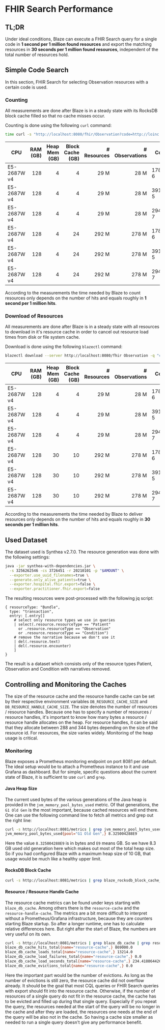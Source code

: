 # FHIR Search Performance

## TL;DR

Under ideal conditions, Blaze can execute a FHIR Search query for a single code in **1 second per 1 million found resources** and export the matching resources in **30 seconds per 1 million found resources**, independent of the total number of resources hold.

## Simple Code Search

In this section, FHIR Search for selecting Observation resources with a certain code is used.

### Counting

All measurements are done after Blaze is in a steady state with its RocksDB block cache filled so that no cache misses occur.

Counting is done using the following `curl` command:

```sh
time curl -s "http://localhost:8080/fhir/Observation?code=http://loinc.org|$CODE&_summary=count"
```

| CPU         | RAM (GB) | Heap Mem (GB) | Block Cache (GB) | # Resources | # Observations | Code    | # Hits | Time (s) | Time (µs)/ Hit |
|-------------|---------:|--------------:|-----------------:|------------:|---------------:|---------|-------:|---------:|---------------:|
| E5-2687W v4 |      128 |             4 |                4 |        29 M |           28 M | 17861-6 |  171 k |     0.66 |            3.9 |
| E5-2687W v4 |      128 |             4 |                4 |        29 M |           28 M | 39156-5 |  967 k |      3.2 |            3.3 |
| E5-2687W v4 |      128 |             4 |                4 |        29 M |           28 M | 29463-7 |  1.3 M |      4.4 |            3.4 |
| E5-2687W v4 |      128 |             4 |               24 |       292 M |          278 M | 17861-6 |  1.7 M |      5.9 |            3.5 |
| E5-2687W v4 |      128 |             4 |               24 |       292 M |          278 M | 39156-5 |  9.7 M |       28 |            2.9 |
| E5-2687W v4 |      128 |             4 |               24 |       292 M |          278 M | 29463-7 |   13 M |       37 |            2.8 |

According to the measurements the time needed by Blaze to count resources only depends on the number of hits and equals roughly in **1 second per 1 million hits**.

### Download of Resources

All measurements are done after Blaze is in a steady state with all resources to download in it's resource cache in order to cancel out resource load times from disk or file system cache.

Download is done using the following `blazectl` command:

```sh
blazectl download --server http://localhost:8080/fhir Observation -q "code=http://loinc.org|$CODE&_count=1000" -o "$CODE.ndjson"
```

| CPU         | RAM (GB) | Heap Mem (GB) | Block Cache (GB) | # Resources | # Observations | Code    | # Hits | Time (s) |
|-------------|---------:|--------------:|-----------------:|------------:|---------------:|---------|-------:|---------:|
| E5-2687W v4 |      128 |             4 |                4 |        29 M |           28 M | 17861-6 |  171 k |      4.9 |
| E5-2687W v4 |      128 |             4 |                4 |        29 M |           28 M | 39156-5 |  967 k |       26 |
| E5-2687W v4 |      128 |             4 |                4 |        29 M |           28 M | 29463-7 |  1.3 M |       37 |
| E5-2687W v4 |      128 |            30 |               10 |       292 M |          278 M | 17861-6 |  1.7 M |       48 |
| E5-2687W v4 |      128 |            30 |               10 |       292 M |          278 M | 39156-5 |  9.7 M |      284 |
| E5-2687W v4 |      128 |            30 |               10 |       292 M |          278 M | 29463-7 |   13 M |      410 |

According to the measurements the time needed by Blaze to deliver resources only depends on the number of hits and equals roughly in **30 seconds per 1 million hits**.

## Used Dataset

The dataset used is Synthea v2.7.0. The resource generation was done with the following settings:

```sh
java -jar synthea-with-dependencies.jar \
  -s 3256262546 -cs 3726451 -r 20210101 -p "$AMOUNT" \
  --exporter.use_uuid_filenames=true \
  --generate.only_alive_patients=true \
  --exporter.hospital.fhir.export=false \
  --exporter.practitioner.fhir.export=false
```

The resulting resources were post-processed with the following jq script:

```
{ resourceType: "Bundle",
  type: "transaction",
  entry: [.entry[]
    # select only resource types we use in queries
    | select(.resource.resourceType == "Patient"
      or .resource.resourceType == "Observation"
      or .resource.resourceType == "Condition")
    # remove the narrative because we don't use it
    | del(.resource.text)
    | del(.resource.encounter)
    ]
}
```

The result is a dataset which consists only of the resource types Patient, Observation and Condition with narratives removed.

## Controlling and Monitoring the Caches

The size of the resource cache and the resource handle cache can be set by their respective environment variables `DB_RESOURCE_CACHE_SIZE` and `DB_RESOURCE_HANDLE_CACHE_SIZE`. The size denotes the number of resources / resource handles. Because one has to specify a number of resources / resource handles, it's important to know how many bytes a resource / resource handle allocates on the heap. For resource handles, it can be said that they allocate between 288 and 344 bytes depending on the size of the resource id. For resources, the size varies widely. Monitoring of the heap usage is critical.

### Monitoring 

Blaze exposes a Prometheus monitoring endpoint on port 8081 per default. The ideal setup would be to attach a Prometheus instance to it and use Grafana as dashboard. But for simple, specific questions about the current state of Blaze, it is sufficient to use `curl` and `grep`.

#### Java Heap Size

The current used bytes of the various generations of the Java heap is provided in the `jvm_memory_pool_bytes_used` metric. Of that generations, the `G1 Old Gen` is the most important, because cached resources will end there. One can use the following command line to fetch all metrics and grep out the right line:

```sh
curl -s http://localhost:8081/metrics | grep jvm_memory_pool_bytes_used | grep Old
jvm_memory_pool_bytes_used{pool="G1 Old Gen",} 8.325004288E9
```

Here the value `8.325004288E9` is in bytes and `E9` means GB. So we have 8.3 GB used old generation here which makes out most of the total heap size. So if you had configured Blaze with a maximum heap size of 10 GB, that usage would be much like a healthy upper limit.

#### RocksDB Block Cache

```sh
curl -s http://localhost:8081/metrics | grep blaze_rocksdb_block_cache_index_miss_total | grep '"index"'
```

#### Resource / Resource Handle Cache

The resource cache metrics can be found under keys starting with `blaze_db_cache`. Among others there is the `resource-cache` and the `resource-handle-cache`. The metrics are a bit more difficult to interpret without a Prometheus/Grafana infrastructure, because they are counters starting Blaze startup. So after a longer runtime, one has to calculate relative differences here. But right after the start of Blaze, the numbers are very useful on its own. 

```sh
curl -s http://localhost:8081/metrics | grep blaze_db_cache | grep resource-cache
blaze_db_cache_hits_total{name="resource-cache",} 869000.0
blaze_db_cache_loads_total{name="resource-cache",} 13214.0
blaze_db_cache_load_failures_total{name="resource-cache",} 0.0
blaze_db_cache_load_seconds_total{name="resource-cache",} 234.418864426
blaze_db_cache_evictions_total{name="resource-cache",} 0.0
```

Here the important part would be the number of evictions. As long as the number of evictions is still zero, the resource cache did not overflow already. It should be the goal that most CQL queries or FHIR Search queries with export should fit into the resource cache. Otherwise, if the number of resources of a single query do not fit in the resource cache, the cache has to be evicted and filled up during that single query. Especially if you repeat the query, the resources needed at the start of the query will be no longer in the cache and after they are loaded, the resources one needs at the end of the query will be also not in the cache. So having a cache size smaller as needed to run a single query doesn't give any performance benefit. 
